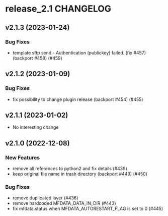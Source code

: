 # release_2.1 CHANGELOG

## v2.1.3 (2023-01-24)

### Bug Fixes

- template sftp send - Authentication (publickey) failed. (fix #457) (backport #458) (#459)

## v2.1.2 (2023-01-09)

### Bug Fixes

- fix possibility to change plugin release (backport #454) (#455)

## v2.1.1 (2023-01-02)

- No interesting change

## v2.1.0 (2022-12-08)

### New Features

- remove all references to python2 and fix details (#439)
- keep original file name in trash directory (backport #449) (#450)

### Bug Fixes

- remove duplicated layer (#436)
- remove hardcoded MFDATA_DATA_IN_DIR (#443)
- fix mfdata.status when MFDATA_AUTORESTART_FLAG is set to 0 (#445)


